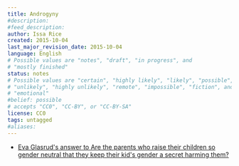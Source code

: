 ```yaml
---
title: Androgyny
#description: 
#feed_description: 
author: Issa Rice
created: 2015-10-04
last_major_revision_date: 2015-10-04
language: English
# Possible values are "notes", "draft", "in progress", and
# "mostly finished"
status: notes
# Possible values are "certain", "highly likely", "likely", "possible",
# "unlikely", "highly unlikely", "remote", "impossible", "fiction", and
# "emotional"
#belief: possible
# accepts "CC0", "CC-BY", or "CC-BY-SA"
license: CC0
tags: untagged
#aliases: 
---
```


- [Eva Glasrud's answer to Are the parents who raise their children so gender neutral that they keep their kid's gender a secret harming them?](https://www.quora.com/Are-the-parents-who-raise-their-children-so-gender-neutral-that-they-keep-their-kids-gender-a-secret-harming-them/answer/Eva-Glasrud)
